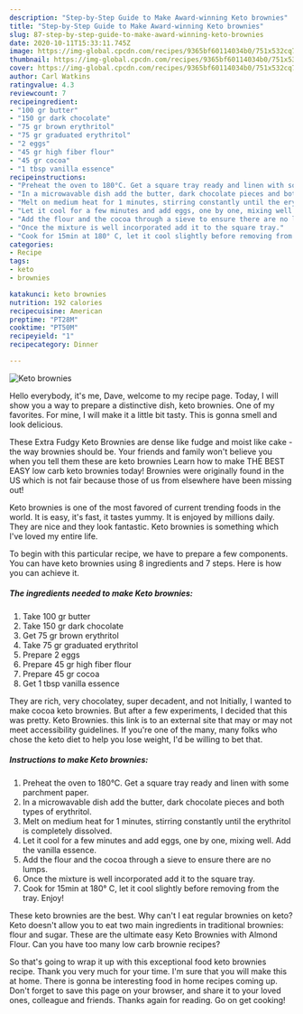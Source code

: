 ```yaml
---
description: "Step-by-Step Guide to Make Award-winning Keto brownies"
title: "Step-by-Step Guide to Make Award-winning Keto brownies"
slug: 87-step-by-step-guide-to-make-award-winning-keto-brownies
date: 2020-10-11T15:33:11.745Z
image: https://img-global.cpcdn.com/recipes/9365bf60114034b0/751x532cq70/keto-brownies-recipe-main-photo.jpg
thumbnail: https://img-global.cpcdn.com/recipes/9365bf60114034b0/751x532cq70/keto-brownies-recipe-main-photo.jpg
cover: https://img-global.cpcdn.com/recipes/9365bf60114034b0/751x532cq70/keto-brownies-recipe-main-photo.jpg
author: Carl Watkins
ratingvalue: 4.3
reviewcount: 7
recipeingredient:
- "100 gr butter"
- "150 gr dark chocolate"
- "75 gr brown erythritol"
- "75 gr graduated erythritol"
- "2 eggs"
- "45 gr high fiber flour"
- "45 gr cocoa"
- "1 tbsp vanilla essence"
recipeinstructions:
- "Preheat the oven to 180°C. Get a square tray ready and linen with some parchment paper."
- "In a microwavable dish add the butter, dark chocolate pieces and both types of erythritol."
- "Melt on medium heat for 1 minutes, stirring constantly until the erythritol is completely dissolved."
- "Let it cool for a few minutes and add eggs, one by one, mixing well. Add the vanilla essence."
- "Add the flour and the cocoa through a sieve to ensure there are no lumps."
- "Once the mixture is well incorporated add it to the square tray."
- "Cook for 15min at 180° C, let it cool slightly before removing from the tray. Enjoy!"
categories:
- Recipe
tags:
- keto
- brownies

katakunci: keto brownies 
nutrition: 192 calories
recipecuisine: American
preptime: "PT28M"
cooktime: "PT50M"
recipeyield: "1"
recipecategory: Dinner

---
```



![Keto brownies](https://img-global.cpcdn.com/recipes/9365bf60114034b0/751x532cq70/keto-brownies-recipe-main-photo.jpg)

Hello everybody, it's me, Dave, welcome to my recipe page. Today, I will show you a way to prepare a distinctive dish, keto brownies. One of my favorites. For mine, I will make it a little bit tasty. This is gonna smell and look delicious.

These Extra Fudgy Keto Brownies are dense like fudge and moist like cake - the way brownies should be. Your friends and family won&#39;t believe you when you tell them these are keto brownies Learn how to make THE BEST EASY low carb keto brownies today! Brownies were originally found in the US which is not fair because those of us from elsewhere have been missing out!

Keto brownies is one of the most favored of current trending foods in the world. It is easy, it's fast, it tastes yummy. It is enjoyed by millions daily. They are nice and they look fantastic. Keto brownies is something which I've loved my entire life.


To begin with this particular recipe, we have to prepare a few components. You can have keto brownies using 8 ingredients and 7 steps. Here is how you can achieve it.

<!--inarticleads1-->

##### The ingredients needed to make Keto brownies:

1. Take 100 gr butter
1. Take 150 gr dark chocolate
1. Get 75 gr brown erythritol
1. Take 75 gr graduated erythritol
1. Prepare 2 eggs
1. Prepare 45 gr high fiber flour
1. Prepare 45 gr cocoa
1. Get 1 tbsp vanilla essence


They are rich, very chocolatey, super decadent, and not Initially, I wanted to make cocoa keto brownies. But after a few experiments, I decided that this was pretty. Keto Brownies. this link is to an external site that may or may not meet accessibility guidelines. If you&#39;re one of the many, many folks who chose the keto diet to help you lose weight, I&#39;d be willing to bet that. 

<!--inarticleads2-->

##### Instructions to make Keto brownies:

1. Preheat the oven to 180°C. Get a square tray ready and linen with some parchment paper.
1. In a microwavable dish add the butter, dark chocolate pieces and both types of erythritol.
1. Melt on medium heat for 1 minutes, stirring constantly until the erythritol is completely dissolved.
1. Let it cool for a few minutes and add eggs, one by one, mixing well. Add the vanilla essence.
1. Add the flour and the cocoa through a sieve to ensure there are no lumps.
1. Once the mixture is well incorporated add it to the square tray.
1. Cook for 15min at 180° C, let it cool slightly before removing from the tray. Enjoy!


These keto brownies are the best. Why can&#39;t I eat regular brownies on keto? Keto doesn&#39;t allow you to eat two main ingredients in traditional brownies: flour and sugar. These are the ultimate easy Keto Brownies with Almond Flour. Can you have too many low carb brownie recipes? 

So that's going to wrap it up with this exceptional food keto brownies recipe. Thank you very much for your time. I'm sure that you will make this at home. There is gonna be interesting food in home recipes coming up. Don't forget to save this page on your browser, and share it to your loved ones, colleague and friends. Thanks again for reading. Go on get cooking!
